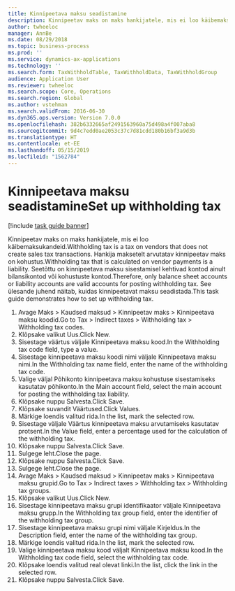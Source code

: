```yaml
---
title: Kinnipeetava maksu seadistamine
description: Kinnipeetav maks on maks hankijatele, mis ei loo käibemaksukandeid.
author: twheeloc
manager: AnnBe
ms.date: 08/29/2018
ms.topic: business-process
ms.prod: ''
ms.service: dynamics-ax-applications
ms.technology: ''
ms.search.form: TaxWithholdTable, TaxWithholdData, TaxWithholdGroup
audience: Application User
ms.reviewer: twheeloc
ms.search.scope: Core, Operations
ms.search.region: Global
ms.author: vstehman
ms.search.validFrom: 2016-06-30
ms.dyn365.ops.version: Version 7.0.0
ms.openlocfilehash: 382b6332665af2491563960a75d498a4f007aba8
ms.sourcegitcommit: 9d4c7edd0ae2053c37c7d81cdd180b16bf3a9d3b
ms.translationtype: HT
ms.contentlocale: et-EE
ms.lasthandoff: 05/15/2019
ms.locfileid: "1562784"
---
```

# <a name="set-up-withholding-tax"></a><span data-ttu-id="33c90-103">Kinnipeetava maksu seadistamine</span><span class="sxs-lookup"><span data-stu-id="33c90-103">Set up withholding tax</span></span>

[!include [task guide banner](../../includes/task-guide-banner.md)]

<span data-ttu-id="33c90-104">Kinnipeetav maks on maks hankijatele, mis ei loo käibemaksukandeid.</span><span class="sxs-lookup"><span data-stu-id="33c90-104">Withholding tax is a tax on vendors that does not create sales tax transactions.</span></span> <span data-ttu-id="33c90-105">Hankija maksetelt arvutatav kinnipeetav maks on kohustus.</span><span class="sxs-lookup"><span data-stu-id="33c90-105">Withholding tax that is calculated on vendor payments is a liability.</span></span> <span data-ttu-id="33c90-106">Seetõttu on kinnipeetava maksu sisestamisel kehtivad kontod ainult bilansikontod või kohustuste kontod.</span><span class="sxs-lookup"><span data-stu-id="33c90-106">Therefore, only balance sheet accounts or liability accounts are valid accounts for posting withholding tax.</span></span> <span data-ttu-id="33c90-107">See ülesande juhend näitab, kuidas kinnipeetavat maksu seadistada.</span><span class="sxs-lookup"><span data-stu-id="33c90-107">This task guide demonstrates how to set up withholding tax.</span></span>

1. <span data-ttu-id="33c90-108">Avage Maks > Kaudsed maksud > Kinnipeetav maks > Kinnipeetava maksu koodid.</span><span class="sxs-lookup"><span data-stu-id="33c90-108">Go to Tax > Indirect taxes > Withholding tax > Withholding tax codes.</span></span>
2. <span data-ttu-id="33c90-109">Klõpsake valikut Uus.</span><span class="sxs-lookup"><span data-stu-id="33c90-109">Click New.</span></span>
3. <span data-ttu-id="33c90-110">Sisestage väärtus väljale Kinnipeetava maksu kood.</span><span class="sxs-lookup"><span data-stu-id="33c90-110">In the Withholding tax code field, type a value.</span></span>
4. <span data-ttu-id="33c90-111">Sisestage kinnipeetava maksu koodi nimi väljale Kinnipeetava maksu nimi.</span><span class="sxs-lookup"><span data-stu-id="33c90-111">In the Withholding tax name field, enter the name of the withholding tax code.</span></span>
5. <span data-ttu-id="33c90-112">Valige väljal Põhikonto kinnipeetava maksu kohustuse sisestamiseks kasutatav põhikonto.</span><span class="sxs-lookup"><span data-stu-id="33c90-112">In the Main account field, select the main account for posting the withholding tax liability.</span></span>
6. <span data-ttu-id="33c90-113">Klõpsake nuppu Salvesta.</span><span class="sxs-lookup"><span data-stu-id="33c90-113">Click Save.</span></span>
7. <span data-ttu-id="33c90-114">Klõpsake suvandit Väärtused.</span><span class="sxs-lookup"><span data-stu-id="33c90-114">Click Values.</span></span>
8. <span data-ttu-id="33c90-115">Märkige loendis valitud rida.</span><span class="sxs-lookup"><span data-stu-id="33c90-115">In the list, mark the selected row.</span></span>
9. <span data-ttu-id="33c90-116">Sisestage väljale Väärtus kinnipeetava maksu arvutamiseks kasutatav protsent.</span><span class="sxs-lookup"><span data-stu-id="33c90-116">In the Value field, enter a percentage used for the calculation of the withholding tax.</span></span>
10. <span data-ttu-id="33c90-117">Klõpsake nuppu Salvesta.</span><span class="sxs-lookup"><span data-stu-id="33c90-117">Click Save.</span></span>
11. <span data-ttu-id="33c90-118">Sulgege leht.</span><span class="sxs-lookup"><span data-stu-id="33c90-118">Close the page.</span></span>
12. <span data-ttu-id="33c90-119">Klõpsake nuppu Salvesta.</span><span class="sxs-lookup"><span data-stu-id="33c90-119">Click Save.</span></span>
13. <span data-ttu-id="33c90-120">Sulgege leht.</span><span class="sxs-lookup"><span data-stu-id="33c90-120">Close the page.</span></span>
14. <span data-ttu-id="33c90-121">Avage Maks > Kaudsed maksud > Kinnipeetav maks > Kinnipeetava maksu grupid.</span><span class="sxs-lookup"><span data-stu-id="33c90-121">Go to Tax > Indirect taxes > Withholding tax > Withholding tax groups.</span></span>
15. <span data-ttu-id="33c90-122">Klõpsake valikut Uus.</span><span class="sxs-lookup"><span data-stu-id="33c90-122">Click New.</span></span>
16. <span data-ttu-id="33c90-123">Sisestage kinnipeetava maksu grupi identifikaator väljale Kinnipeetava maksu grupp.</span><span class="sxs-lookup"><span data-stu-id="33c90-123">In the Withholding tax group field, enter the identifier of the withholding tax group.</span></span>
17. <span data-ttu-id="33c90-124">Sisestage kinnipeetava maksu grupi nimi väljale Kirjeldus.</span><span class="sxs-lookup"><span data-stu-id="33c90-124">In the Description field, enter the name of the withholding tax group.</span></span>
18. <span data-ttu-id="33c90-125">Märkige loendis valitud rida.</span><span class="sxs-lookup"><span data-stu-id="33c90-125">In the list, mark the selected row.</span></span>
19. <span data-ttu-id="33c90-126">Valige kinnipeetava maksu kood väljalt Kinnipeetava maksu kood.</span><span class="sxs-lookup"><span data-stu-id="33c90-126">In the Withholding tax code field, select the withholding tax code.</span></span>
20. <span data-ttu-id="33c90-127">Klõpsake loendis valitud real olevat linki.</span><span class="sxs-lookup"><span data-stu-id="33c90-127">In the list, click the link in the selected row.</span></span>
21. <span data-ttu-id="33c90-128">Klõpsake nuppu Salvesta.</span><span class="sxs-lookup"><span data-stu-id="33c90-128">Click Save.</span></span>

